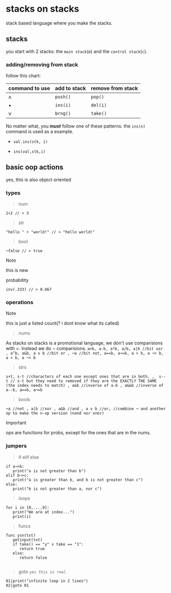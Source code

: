 # stacks on stacks
stack based language where you make the stacks.
## stacks
you start with 2 stacks: the `main stack`(`m`) and the `control stack`(`c`).
### adding/removing from stack
follow this chart:

|command to use|add to stack |remove from stack|
|--------------|-------------|-----------------|
|      ʌ       |   `push()`  |     `pop()`     |
|      •       |   `ins(i)`  |     `del(i)`    |
|      v       |   `brng()`  |     `take()`    |

No matter what, you ***must*** follow one of these patterns. the `ins(n)` command is used as a example.
* `val.ins(stk, i)`

* `ins(val,stk,i)`

## basic oop actions

yes, this is also object oriented

### types

> num

`1+2 // > 3`

> str

`"hello " + "world!" // > "hello world!"`

> bool

`¬false // > true`

> [!NOTE]
> this is new
> 
> probabitity

 `inv(.333) // > 0.667`

### operations
> [!NOTE]
> this is just a listed count(? i dont know what its called)

>nums

As stacks on stacks is a promotional language, we don't use comparisions with =. Instead we do ¬ comparisions.
`a+b, a-b, a*b, a/b, a|b //bit xor , a^b, a&b, a v b //bit or , ¬a //bit not, a==b, a¬=b, a > b, a ¬> b, a < b, a ¬< b`

>strs

`s+t, s-t //characters of each one except ones that are in both. , 
s--t // s-t but they need to removed if they are the EXACTLY THE SAME (the index needs to match) , a&b //inverse of a-b , a&&b //inverse of a--b, a==b, a¬=b`

>bools

`¬a //not , a|b //xor , a&b //and , a v b //or, //combine ¬ and another op to make the n-op version (nand nor xnor)`

>[!IMPORTANT]
>ops are functions for probs, except for the ones that are in the nums.

### jumpers

> if elif else
```
if a¬>b:
   print("a is not greater than b")
elif b¬>c:
   print("a is greater than b, and b is not greater than c")
else:
   print("b is not greater than a, nor c")
```

> loops

```
for i in [0,...,9]:
   print("We are at index...")
   print(i)
```

> funcs

```
func ysn(txt)
   getinput(txt)
   if take() == "y" v take == "1":
      return true
   else:
      return false
      
```


> goto `yes this is real`

```
01|print("infinite loop in 2 lines")
02|goto 01
```
